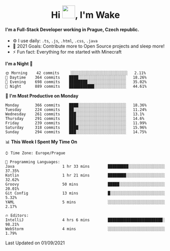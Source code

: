 <h1 align="center">Hi <img src="https://raw.githubusercontent.com/MrWakeCZ/MrWakeCZ/master/Hi.gif" width="40px" />, I'm Wake</h1>

#### I'm a Full-Stack Developer working in Prague, Czech republic.
- ⚙️ I use daily: `.ts`, `.js`, `.html`, `.css`, `.java`
- 🥅 2021 Goals: Contribute more to Open Source projects and sleep more!
- ⚡ Fun fact: Everything for me started with Minecraft

<!--START_SECTION:waka-->
**I'm a Night 🦉** 

```text
🌞 Morning    42 commits     ░░░░░░░░░░░░░░░░░░░░░░░░░   2.11% 
🌆 Daytime    364 commits    ████░░░░░░░░░░░░░░░░░░░░░   18.26% 
🌃 Evening    698 commits    ████████░░░░░░░░░░░░░░░░░   35.02% 
🌙 Night      889 commits    ███████████░░░░░░░░░░░░░░   44.61%

```
📅 **I'm Most Productive on Monday** 

```text
Monday       366 commits    ████░░░░░░░░░░░░░░░░░░░░░   18.36% 
Tuesday      224 commits    ██░░░░░░░░░░░░░░░░░░░░░░░   11.24% 
Wednesday    261 commits    ███░░░░░░░░░░░░░░░░░░░░░░   13.1% 
Thursday     291 commits    ███░░░░░░░░░░░░░░░░░░░░░░   14.6% 
Friday       239 commits    ███░░░░░░░░░░░░░░░░░░░░░░   11.99% 
Saturday     318 commits    ████░░░░░░░░░░░░░░░░░░░░░   15.96% 
Sunday       294 commits    ███░░░░░░░░░░░░░░░░░░░░░░   14.75%

```


📊 **This Week I Spent My Time On** 

```text
⌚︎ Time Zone: Europe/Prague

💬 Programming Languages: 
Java                     1 hr 33 mins        █████████░░░░░░░░░░░░░░░░   37.35% 
Kotlin                   1 hr 21 mins        ████████░░░░░░░░░░░░░░░░░   32.62% 
Groovy                   50 mins             █████░░░░░░░░░░░░░░░░░░░░   20.01% 
Git Config               13 mins             █░░░░░░░░░░░░░░░░░░░░░░░░   5.32% 
YAML                     5 mins              ░░░░░░░░░░░░░░░░░░░░░░░░░   2.17%

🔥 Editors: 
IntelliJ                 4 hrs 6 mins        ████████████████████████░   98.21% 
WebStorm                 4 mins              ░░░░░░░░░░░░░░░░░░░░░░░░░   1.79%

```


 Last Updated on 01/09/2021
<!--END_SECTION:waka-->
